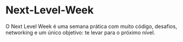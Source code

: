 # Next-Level-Week
O Next Level Week é uma semana prática com muito código, desafios, networking e um único objetivo: te levar para o próximo nível.
